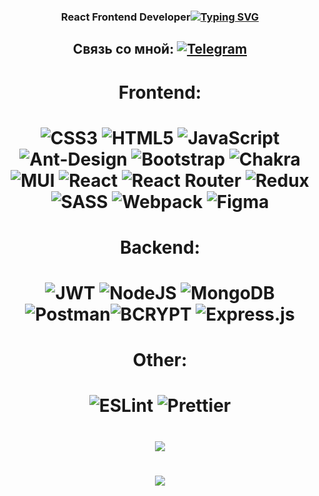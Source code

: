 ### <div align="center">React Frontend Developer[![Typing SVG](https://readme-typing-svg.herokuapp.com?color=%2336BCF7&lines=Computer+science+student)](https://git.io/typing-svg)</div>

## <div align="center">Связь со мной: [![Telegram](https://img.shields.io/badge/Telegram-%237289DA.svg?logo=telegram&logoColor=white)](https://t.me/Yakubov775)</div>

# <div align="center">Frontend:</div>
# <div align="center">![CSS3](https://img.shields.io/badge/css3-%231572B6.svg?style=flat&logo=css3&logoColor=white) ![HTML5](https://img.shields.io/badge/html5-%23E34F26.svg?style=flat&logo=html5&logoColor=white) ![JavaScript](https://img.shields.io/badge/javascript-%23323330.svg?style=flat&logo=javascript&logoColor=%23F7DF1E) ![Ant-Design](https://img.shields.io/badge/-AntDesign-%230170FE?style=flat&logo=ant-design&logoColor=white) ![Bootstrap](https://img.shields.io/badge/bootstrap-%23563D7C.svg?style=flat&logo=bootstrap&logoColor=white) ![Chakra](https://img.shields.io/badge/chakra-%234ED1C5.svg?style=flat&logo=chakraui&logoColor=white)   ![MUI](https://img.shields.io/badge/MUI-%230081CB.svg?style=flat&logo=material-ui&logoColor=white)  ![React](https://img.shields.io/badge/react-%2320232a.svg?style=flat&logo=react&logoColor=%2361DAFB) ![React Router](https://img.shields.io/badge/React_Router-CA4245?style=flat&logo=react-router&logoColor=white) ![Redux](https://img.shields.io/badge/redux-%23593d88.svg?style=flat&logo=redux&logoColor=white) ![SASS](https://img.shields.io/badge/SASS-hotpink.svg?style=flat&logo=SASS&logoColor=white) ![Webpack](https://img.shields.io/badge/webpack-%238DD6F9.svg?style=flat&logo=webpack&logoColor=black)  	![Figma](https://img.shields.io/badge/figma-%23F24E1E.svg?style=flat&logo=figma&logoColor=white) </div>

# <div align="center">Backend:</div>
# <div align="center">![JWT](https://img.shields.io/badge/JWT-black?style=flat&logo=JSON%20web%20tokens) ![NodeJS](https://img.shields.io/badge/node.js-6DA55F?style=flat&logo=node.js&logoColor=white) ![MongoDB](https://img.shields.io/badge/MongoDB-%234ea94b.svg?style=flat&logo=mongodb&logoColor=white) ![Postman](https://img.shields.io/badge/Postman-FF6C37?style=flat&logo=postman&logoColor=white)![BCRYPT](https://img.shields.io/badge/BCRYPT-black?style=flat&logo=JSON%20web%20tokens) ![Express.js](https://img.shields.io/badge/express.js-%23404d59.svg?style=flat&logo=express&logoColor=%2361DAFB)
  
  # <div align="center">Other:</div>
  # <div align="center">  ![ESLint](https://img.shields.io/badge/ESLint-4B3263?style=flat&logo=eslint&logoColor=white)  ![Prettier](https://img.shields.io/badge/Prettier-4B3263?style=flat&logo=prettier&logoColor=white)</div>

# <div align="center">![](https://github-readme-stats.vercel.app/api/top-langs/?username=zxcviolence&theme=dark&hide_border=true&include_all_commits=false&count_private=false&layout=compact)</div>

# <div align="center">[![](https://visitcount.itsvg.in/api?id=zxcviolence&icon=2&color=6)](https://visitcount.itsvg.in)</div>
